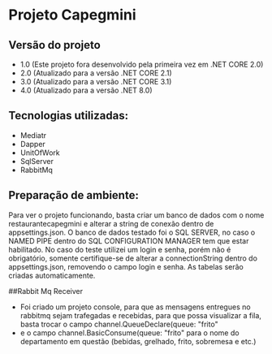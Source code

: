 ﻿# Projeto Capegmini

## Versão do projeto

- 1.0 (Este projeto fora desenvolvido pela primeira vez em .NET CORE 2.0)
- 2.0 (Atualizado para a versão .NET CORE 2.1)
- 3.0 (Atualizado para a versão .NET CORE 3.1)
- 4.0 (Atualizado para a versão .NET 8.0)

## Tecnologias utilizadas:

- Mediatr
- Dapper
- UnitOfWork
- SqlServer
- RabbitMq

## Preparação de ambiente:
Para ver o projeto funcionando, basta criar um banco de dados com o nome restaurantecapegmini e alterar a string de conexão dentro de appsettings.json.
O banco de dados testado foi o SQL SERVER, no caso o NAMED PIPE dentro do SQL CONFIGURATION MANAGER tem que estar habilitado.
No caso do teste utilizei um login e senha, porém não é obrigatório, somente certifique-se de alterar a connectionString dentro do appsettings.json, removendo o campo login e senha.
As tabelas serão criadas automaticamente.


##Rabbit Mq Receiver 
- Foi criado um projeto console, para que as mensagens entregues no rabbitmq sejam trafegadas e recebidas, para que possa visualizar a fila, basta trocar o campo   channel.QueueDeclare(queue: "frito" 
- e o campo  channel.BasicConsume(queue: "frito" para o nome do departamento em questão (bebidas, grelhado, frito, sobremesa e etc.)
